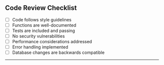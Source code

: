 ## Code Review Checklist
- [ ] Code follows style guidelines
- [ ] Functions are well-documented
- [ ] Tests are included and passing
- [ ] No security vulnerabilities
- [ ] Performance considerations addressed
- [ ] Error handling implemented
- [ ] Database changes are backwards compatible
---
